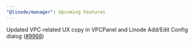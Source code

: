 ```yaml
---
"@linode/manager": Upcoming Features
---
```


Updated VPC-related UX copy in VPCPanel and Linode Add/Edit Config dialog ([#9968](https://github.com/linode/manager/pull/9968))
